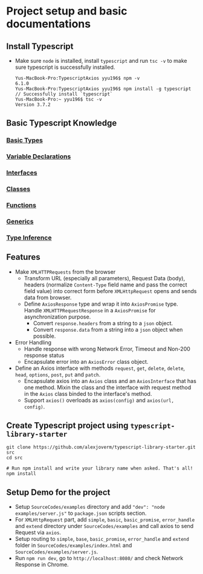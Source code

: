# Project setup and basic documentations

## Install Typescript
  * Make sure `node` is installed, install `typescript` and run `tsc -v` to make sure typescript is successfully installed.
    ```
    Yus-MacBook-Pro:TypescriptAxios yyu196$ npm -v
    6.1.0
    Yus-MacBook-Pro:TypescriptAxios yyu196$ npm install -g typescript
    // Successfully install `typescript`
    Yus-MacBook-Pro:~ yyu196$ tsc -v
    Version 3.7.2
    ```

## Basic Typescript Knowledge
  ### [Basic Types](./BasicTypescript/BasicTypes.md)
  ### [Variable Declarations](./BasicTypescript/VariableDeclarations.md)
  ### [Interfaces](./BasicTypescript/Interfaces.md)
  ### [Classes](./BasicTypescript/Classes.md)
  ### [Functions](./BasicTypescript/Functions.md)
  ### [Generics](./BasicTypescript/Generics.md)
  ### [Type Inference](./BasicTypescript/TypeInference.md)

## Features
  * Make `XMLHTTPRequests` from the browser
    * Transform URL (especially all parameters), Request Data (body), headers (normalize `Content-Type` field name and pass the correct field value) into correct form before `XMLHttpRequest` opens and sends data from browser.
    * Define `AxiosResponse` type and wrap it into `AxiosPromise` type. Handle `XMLHTTPRequestResponse` in a `AxiosPromise` for asynchronization purpose.
      * Convert `response.headers` from a string to a `json` object. 
      * Convert `response.data` from a string into a `json` object when possible.
  * Error Handling
    * Handle response with wrong Network Error, Timeout and Non-200 response status
    * Encapsulate error into an `AxiosError` class object.
  * Define an Axios interface with methods `request`, `get`, `delete`, `delete`, `head`, `options`, `post`, `put` and `patch`.
    * Encapsulate axios into an `Axios` class and an `AxiosInterface` that has one method. Mixin the class and the interface with request method in the `Axios` class binded to the interface's method.
    * Support `axios()` overloads as `axios(config)` and `axios(url, config)`.

## Create Typescript project using `typescript-library-starter`
  ```
  git clone https://github.com/alexjoverm/typescript-library-starter.git src
  cd src

  # Run npm install and write your library name when asked. That's all!
  npm install
  ```

## Setup Demo for the project
  * Setup `SourceCodes/examples` directory and add `"dev": "node examples/server.js"` to `package.json` scripts section.
  * For `XMLHttpRequest` part, add `simple`, `basic`, `basic_promise`, `error_handle` and `extend` directory under `SourceCodes/examples` and call axios to send Request via `axios`.
  * Setup routing to `simple`, `base`, `basic_promise`, `error_handle` and `extend` folder in `SourceCodes/examples/index.html` and `SourceCodes/examples/server.js`.
  * Run `npm run dev`, go to `http://localhost:8080/` and check Network Response in Chrome.